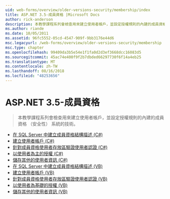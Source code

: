 ```yaml
---
uid: web-forms/overview/older-versions-security/membership/index
title: ASP.NET 3.5-成員資格 |Microsoft Docs
author: rick-anderson
description: 本教學課程系列會檢查用來建立使用者帳戶，並設定授權規則的內建的成員資格 （安全性） 系統的技術。
ms.author: riande
ms.date: 10/05/2011
ms.assetid: 96fc5552-05cd-4547-909f-9bb3176e44d6
msc.legacyurl: /web-forms/overview/older-versions-security/membership
msc.type: chapter
ms.openlocfilehash: 99409da3b5e54e1f1fa0d2d3ef3668dcc16083d5
ms.sourcegitcommit: 45ac74e400f9f2b7dbded66297730f6f14a4eb25
ms.translationtype: MT
ms.contentlocale: zh-TW
ms.lasthandoff: 08/16/2018
ms.locfileid: "48253656"
---
```

<a name="aspnet-35---membership"></a>ASP.NET 3.5-成員資格
====================
> 本教學課程系列會檢查用來建立使用者帳戶，並設定授權規則的內建的成員資格 （安全性） 系統的技術。


- [在 SQL Server 中建立成員資格結構描述 (C#)](creating-the-membership-schema-in-sql-server-cs.md)
- [建立使用者帳戶 (C#)](creating-user-accounts-cs.md)
- [針對成員資格使用者存放區驗證使用者認證 (C#)](validating-user-credentials-against-the-membership-user-store-cs.md)
- [以使用者為主的授權 (C#)](user-based-authorization-cs.md)
- [儲存其他的使用者資訊 (C#)](storing-additional-user-information-cs.md)
- [在 SQL Server 中建立成員資格結構描述 (VB)](creating-the-membership-schema-in-sql-server-vb.md)
- [建立使用者帳戶 (VB)](creating-user-accounts-vb.md)
- [針對成員資格使用者存放區驗證使用者認證 (VB)](validating-user-credentials-against-the-membership-user-store-vb.md)
- [以使用者為基礎的授權 (VB)](user-based-authorization-vb.md)
- [儲存其他的使用者資訊 (VB)](storing-additional-user-information-vb.md)
